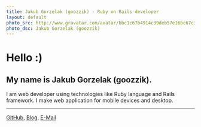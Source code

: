 ```yaml
---
title: Jakub Gorzelak (goozzik) - Ruby on Rails developer
layout: default
photo_src: http://www.gravatar.com/avatar/bbc1c67b4914c39deb57e16bc67c3780.png
photo_dsc: Jakub Gorzelak (goozzik)
---
```


# Hello :)

## My name is Jakub Gorzelak (goozzik).

I am web developer using technologies like Ruby language and Rails framework. I make web application for mobile devices and desktop.

<hr>

[GitHub](http://github.com/goozzik),
[Blog](http://goozzik.tumblr.com),
[E-Mail](mailto:jakubgorzelak@gmail.com)

